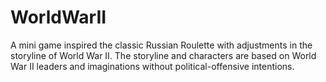 # WorldWarII
A mini game inspired the classic Russian Roulette with adjustments in the storyline of World War II. The storyline and characters are based on World War II leaders and imaginations without political-offensive intentions.
